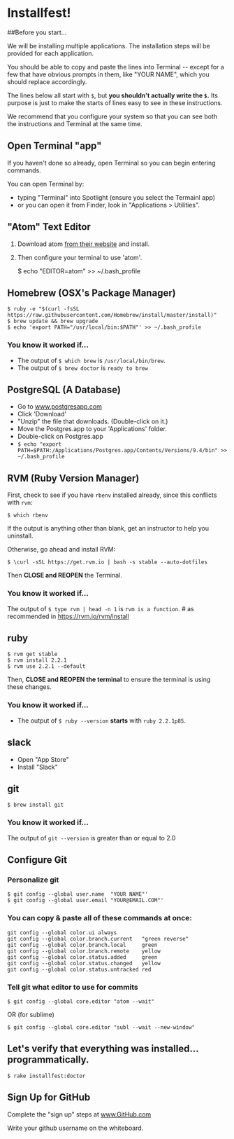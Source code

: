 
# Installfest!

##Before you start...

We will be installing multiple applications.  The installation steps will be provided for each application.

You should be able to copy and paste the lines into Terminal -- except for a few that have obvious prompts in them, like "YOUR NAME", which you should replace accordingly.

The lines below all start with `$`, but **you shouldn't actually write the `$`.** Its purpose is just to make the starts of lines easy to see in these instructions.

We recommend that you configure your system so that you can see both the instructions and Terminal at the same time.

## Open Terminal "app"

If you haven't done so already, open Terminal so you can begin entering commands.

You can open Terminal by:
- typing "Terminal" into Spotlight (ensure you select the Termainl app)
- or you can open it from Finder, look in "Applications > Utilities".
    
## "Atom" Text Editor

1. Download atom [from their website](https://atom.io) and install.
2. Then configure your terminal to use 'atom'.

    $ echo "EDITOR=atom" >> ~/.bash_profile

## Homebrew (OSX's Package Manager)
    $ ruby -e "$(curl -fsSL https://raw.githubusercontent.com/Homebrew/install/master/install)"
    $ brew update && brew upgrade
    $ echo 'export PATH="/usr/local/bin:$PATH"' >> ~/.bash_profile

### You know it worked if...

- The output of `$ which brew` is `/usr/local/bin/brew`.
- The output of `$ brew doctor` is `ready to brew`
        
## PostgreSQL (A Database)

- Go to www.postgresapp.com
- Click 'Download'
- "Unzip" the file that downloads. (Double-click on it.)
- Move the Postgres.app to your 'Applications' folder.
- Double-click on Postgres.app
- `$ echo "export PATH=$PATH:/Applications/Postgres.app/Contents/Versions/9.4/bin" >> ~/.bash_profile`
          
## RVM (Ruby Version Manager)

First, check to see if you have `rbenv` installed already, since this conflicts with `rvm`:

    $ which rbenv

If the output is anything other than blank, get an instructor to help you uninstall.


Otherwise, go ahead and install RVM:

    $ \curl -sSL https://get.rvm.io | bash -s stable --auto-dotfiles

Then **CLOSE and REOPEN** the Terminal.


### You know it worked if...
The output of `$ type rvm | head -n 1` is `rvm is a function`.  # as recommended in https://rvm.io/rvm/install
## ruby

    $ rvm get stable
    $ rvm install 2.2.1
    $ rvm use 2.2.1 --default

Then, **CLOSE and REOPEN the terminal** to ensure the terminal is using these changes.


### You know it worked if...

* The output of `$ ruby --version` **starts** with `ruby 2.2.1p85`.
        
## slack

- Open "App Store"
- Install "Slack"
          
## git
    $ brew install git

### You know it worked if...
The output of `git --version` is greater than or equal to 2.0

## Configure Git

### Personalize git
    $ git config --global user.name  "YOUR NAME"'
    $ git config --global user.email "YOUR@EMAIL.COM"'
          

### You can copy & paste all of these commands at once:
    git config --global color.ui always
    git config --global color.branch.current   "green reverse"
    git config --global color.branch.local     green
    git config --global color.branch.remote    yellow
    git config --global color.status.added     green
    git config --global color.status.changed   yellow
    git config --global color.status.untracked red


### Tell git what editor to use for commits

    $ git config --global core.editor "atom --wait"

OR (for sublime)

    $ git config --global core.editor "subl --wait --new-window"


## Let's verify that everything was installed... programmatically.

    $ rake installfest:doctor

## Sign Up for GitHub

Complete the "sign up" steps at www.GitHub.com

Write your github username on the whiteboard.
